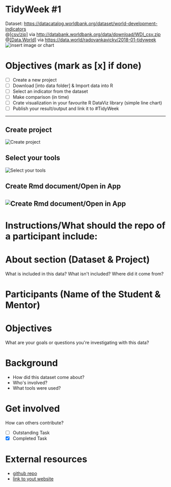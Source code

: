 # TidyWeek #1

Dataset: https://datacatalog.worldbank.org/dataset/world-development-indicators <br>
@[[csv/zip]](http://databank.worldbank.org/data/download/WDI_csv.zip) via http://databank.worldbank.org/data/download/WDI_csv.zip <br>
@[[Data.World]](https://data.world/radovankavicky/2018-01-tidyweek) via https://data.world/radovankavicky/2018-01-tidyweek<br> ![insert image or chart](https://github.com/rfordatascience/tidyweek/blob/master/rest/31736571%20(1).png)

# Objectives (mark as [x] if done)
- [ ] Create a new project
- [ ] Download [into data folder] & Import data into R
- [ ] Select an indicator from the dataset
- [ ] Make comparison (in time)
- [ ] Crate visualization in your favourite R DataViz library (simple line chart)
- [ ] Publish your result/output and link it to #TidyWeek
-------------------------------------------------------------------------------------------
## Create project
![Create project](https://github.com/rfordatascience/tidyweek/blob/master/rest/data.world_project.png) 
## Select your tools
![Select your tools](https://github.com/rfordatascience/tidyweek/blob/master/rest/data.world_r_tool.png) 
## Create Rmd document/Open in App
![Create Rmd document/Open in App](https://github.com/rfordatascience/tidyweek/blob/master/rest/data.world_r.png) 
-------------------------------------------------------------------------------------------
# Instructions/What should the repo of a participant include:

# About section (Dataset & Project)
What is included in this data? What isn't included? Where did it come from?

# Participants (Name of the Student & Mentor)

# Objectives 
What are your goals or questions you're investigating with this data?

# Background
* How did this dataset come about?
* Who's involved?
* What tools were used?

# Get involved
How can others contribute?
- [ ] Outstanding Task
- [x] Completed Task

# External resources
* [github repo](https://github.com/you/your-repo)
* [link to yout website](https://mywebsite.com)
